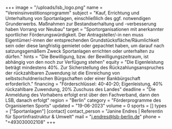 +++
image = "/uploads/lsb_logo.png"
name = "Vereinsinvestitionsprogramm"
subject = "Kauf, Errichtung und Unterhaltung von Sportanlagen, einschließlich des ggf. notwendigen Grunderwerbs. Maßnahmen zur Bestandserhaltung und -verbesserung haben Vorrang vor Neubau"
target = "Sportorganisationen mit anerkannter sportlicher Förderungswürdigkeit. Der Antragsteller/-in nen muss Eigentümer/-innen der entsprechenden Grundstücksfläche/Räumlichkeit sein oder diese langfristig gemietet oder gepachtet haben, um darauf nach satzungsgemäßem Zweck Sportanlagen errichten oder unterhalten zu dürfen."
hints = "Die Bewilligung, bzw. der Bewilligungszeitraum, ist abhängig von den noch zur Verfügung stehen"
equity = "Die Eigenleistung beträgt mindestens 40%. Zur Sicherstellung des Rückzahlungsanspruches der rückzahlbaren Zuwendung ist die Einreichung von selbstschuldnerischen Bürgschaften oder einer Bankbürgschaft erforderlich."
financing = "Förderschlüssel: 40-40-20; Eigenleistung, 40% rückzahlbare Zuwendung, 20% Zuschuss des Landes"
deadline = "Die Anmeldung des Vorhabens erfolgt erst über den Fachverband, dann den LSB, danach erfolgt"
region = "Berlin"
category = "Förderprogramme des Organisierten Sports"
updated = "19-06-2023"
volume = 0
sports = []
types = ["Sportanlagen"]
[contact]
contact_person = "Janine Endres | Referentin für Sportinfrastruktur & Umwelt"
mail = "j.endres@lsb-berlin.de"
phone = "+493030002108"
+++